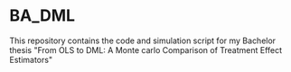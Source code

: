 # BA_DML

This repository contains the code and simulation script for my Bachelor thesis "From OLS to DML: A Monte carlo Comparison of Treatment Effect Estimators"